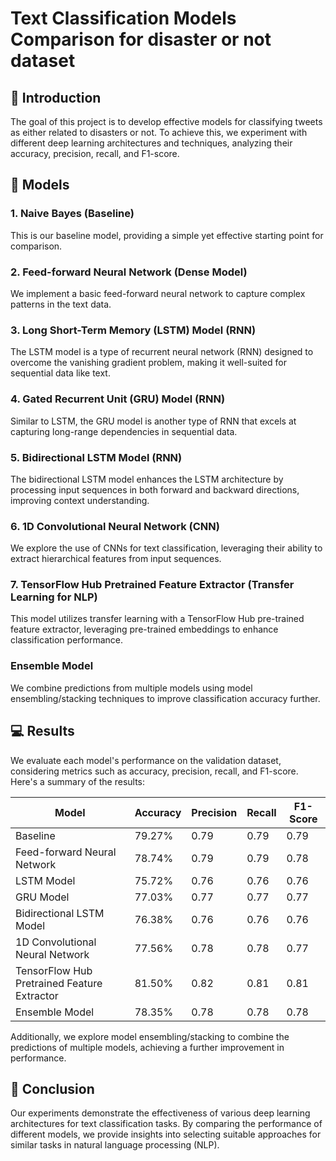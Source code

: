 # Text Classification Models Comparison for disaster or not dataset

## 👋 Introduction

The goal of this project is to develop effective models for classifying tweets as either related to disasters or not. To achieve this, we experiment with different deep learning architectures and techniques, analyzing their accuracy, precision, recall, and F1-score.

## 🥷 Models

### 1. Naive Bayes (Baseline)
This is our baseline model, providing a simple yet effective starting point for comparison.

### 2. Feed-forward Neural Network (Dense Model)
We implement a basic feed-forward neural network to capture complex patterns in the text data.

### 3. Long Short-Term Memory (LSTM) Model (RNN)
The LSTM model is a type of recurrent neural network (RNN) designed to overcome the vanishing gradient problem, making it well-suited for sequential data like text.

### 4. Gated Recurrent Unit (GRU) Model (RNN)
Similar to LSTM, the GRU model is another type of RNN that excels at capturing long-range dependencies in sequential data.

### 5. Bidirectional LSTM Model (RNN)
The bidirectional LSTM model enhances the LSTM architecture by processing input sequences in both forward and backward directions, improving context understanding.

### 6. 1D Convolutional Neural Network (CNN)
We explore the use of CNNs for text classification, leveraging their ability to extract hierarchical features from input sequences.

### 7. TensorFlow Hub Pretrained Feature Extractor (Transfer Learning for NLP)
This model utilizes transfer learning with a TensorFlow Hub pre-trained feature extractor, leveraging pre-trained embeddings to enhance classification performance.

### Ensemble Model
We combine predictions from multiple models using model ensembling/stacking techniques to improve classification accuracy further.

## 💻 Results

We evaluate each model's performance on the validation dataset, considering metrics such as accuracy, precision, recall, and F1-score. Here's a summary of the results:

| Model                              | Accuracy | Precision | Recall | F1-Score |
|------------------------------------|----------|-----------|--------|----------|
| Baseline                           | 79.27%   | 0.79      | 0.79   | 0.79     |
| Feed-forward Neural Network        | 78.74%   | 0.79      | 0.79   | 0.78     |
| LSTM Model                         | 75.72%   | 0.76      | 0.76   | 0.76     |
| GRU Model                          | 77.03%   | 0.77      | 0.77   | 0.77     |
| Bidirectional LSTM Model           | 76.38%   | 0.76      | 0.76   | 0.76     |
| 1D Convolutional Neural Network   | 77.56%   | 0.78      | 0.78   | 0.77     |
| TensorFlow Hub Pretrained Feature Extractor | 81.50% | 0.82      | 0.81   | 0.81     |
| Ensemble Model                     | 78.35%   | 0.78      | 0.78   | 0.78     |

Additionally, we explore model ensembling/stacking to combine the predictions of multiple models, achieving a further improvement in performance.

## 🔎 Conclusion

Our experiments demonstrate the effectiveness of various deep learning architectures for text classification tasks. By comparing the performance of different models, we provide insights into selecting suitable approaches for similar tasks in natural language processing (NLP).
